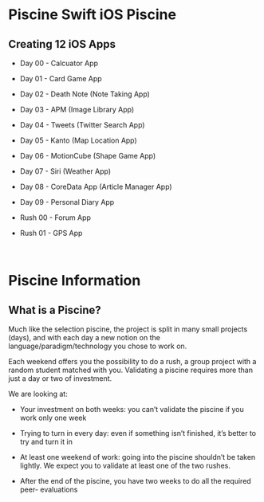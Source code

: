 # Piscine Swift iOS Piscine

## Creating 12 iOS Apps

- Day 00 - Calcuator App

- Day 01 - Card Game App

- Day 02 - Death Note (Note Taking App)

- Day 03 - APM (Image Library App)

- Day 04 - Tweets (Twitter Search App)

- Day 05 - Kanto (Map Location App)

- Day 06 - MotionCube (Shape Game App)

- Day 07 - Siri (Weather App)

- Day 08 - CoreData App (Article Manager App)

- Day 09 - Personal Diary App

- Rush 00 - Forum App

- Rush 01 - GPS App

<br>

# Piscine Information

## What is a Piscine?

Much like the selection piscine, the project is split in many small projects (days), and with each day a new notion on the language/paradigm/technology you chose to work on. 

Each weekend offers you the possibility to do a rush, a group project with a random student matched with you. Validating a piscine requires more than just a day or two of investment. 

We are looking at:

- Your investment on both weeks: you can’t validate the piscine if you work only one week

- Trying to turn in every day: even if something isn’t finished, it’s better to try and turn it in

- At least one weekend of work: going into the piscine shouldn’t be taken lightly. We expect you to validate at least one of the two rushes.

- After the end of the piscine, you have two weeks to do all the required peer- evaluations
